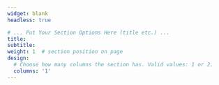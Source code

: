```yaml
---
widget: blank
headless: true

# ... Put Your Section Options Here (title etc.) ...
title: 
subtitle: 
weight: 1  # section position on page
design:
  # Choose how many columns the section has. Valid values: 1 or 2.
  columns: '1'
---
```


